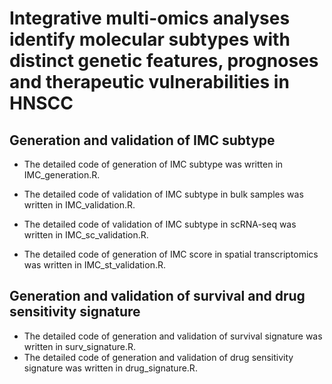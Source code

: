 # Integrative multi-omics analyses identify molecular subtypes with distinct genetic features, prognoses and therapeutic vulnerabilities in HNSCC

## Generation and validation of IMC subtype

-   The detailed code of generation of IMC subtype was written in IMC_generation.R.

-   The detailed code of validation of IMC subtype in bulk samples was written in IMC_validation.R.

-   The detailed code of validation of IMC subtype in scRNA-seq was written in IMC_sc_validation.R.

-   The detailed code of generation of IMC score in spatial transcriptomics was written in IMC_st_validation.R.

## Generation and validation of survival and drug sensitivity signature

-   The detailed code of generation and validation of survival signature was written in surv_signature.R.
-   The detailed code of generation and validation of drug sensitivity signature was written in drug_signature.R.
